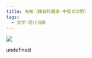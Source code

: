 ```yaml
---
title: 先知（精装珍藏本·中英文对照）
tags:
  - 文学-现代诗歌
---
```


![](https://cdn.weread.qq.com/weread/cover/51/YueWen_36971854/s_YueWen_36971854.jpg)

undefined